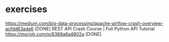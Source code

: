 # exercises
https://medium.com/big-data-processing/apache-airflow-crash-overview-acfdd63ada6 [DONE]
REST API Crash Course | Full Python API Tutorial  https://morioh.com/p/8368a6a4802a [DONE]
